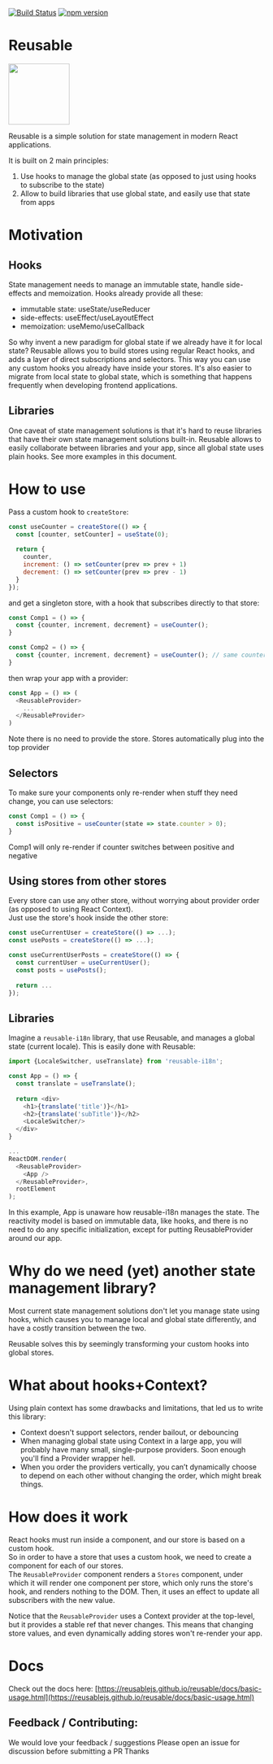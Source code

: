 [![Build Status](https://circleci.com/gh/reusablejs/reusable.svg?style=svg)](https://circleci.com/gh/reusablejs/reusable)
[![npm version](https://badge.fury.io/js/reusable.svg)](https://badge.fury.io/js/reusable)

# Reusable
<img src="https://github.com/reusablejs/reusable/blob/master/website/static/img/reusable.png?raw=true" width="120"/>

Reusable is a simple solution for state management in modern React applications.  

It is built on 2 main principles:
1. Use hooks to manage the global state (as opposed to just using hooks to subscribe to the state)
2. Allow to build libraries that use global state, and easily use that state from apps

# Motivation
## Hooks
State management needs to manage an immutable state, handle side-effects and memoization. Hooks already provide all these:
- immutable state: useState/useReducer
- side-effects: useEffect/useLayoutEffect
- memoization: useMemo/useCallback

So why invent a new paradigm for global state if we already have it for local state?
Reusable allows you to build stores using regular React hooks, and adds a layer of direct subscriptions and selectors. This way you can use any custom hooks you already have inside your stores. It's also easier to migrate from local state to global state, which is something that happens frequently when developing frontend applications.

## Libraries
One caveat of state management solutions is that it's hard to reuse libraries that have their own state management solutions built-in. Reusable allows to easily collaborate between libraries and your app, since all global state uses plain hooks. See more examples in this document.

# How to use
Pass a custom hook to `createStore`:

```javascript
const useCounter = createStore(() => {
  const [counter, setCounter] = useState(0);
  
  return {
    counter,
    increment: () => setCounter(prev => prev + 1)
    decrement: () => setCounter(prev => prev - 1)
  }
});
```

and get a singleton store, with a hook that subscribes directly to that store:
```javascript
const Comp1 = () => {
  const {counter, increment, decrement} = useCounter();
}

const Comp2 = () => {
  const {counter, increment, decrement} = useCounter(); // same counter
}
```

then wrap your app with a provider:
```javascript
const App = () => (
  <ReusableProvider>
    ...
  </ReusableProvider>
)
```

Note there is no need to provide the store. Stores automatically plug into the top provider

## Selectors
To make sure your components only re-render when stuff they need change, you can use selectors:  

```javascript
const Comp1 = () => {
  const isPositive = useCounter(state => state.counter > 0);
}
```
Comp1 will only re-render if counter switches between positive and negative


## Using stores from other stores
Every store can use any other store, without worrying about provider order (as opposed to using React Context).  
Just use the store's hook inside the other store:
```javascript
const useCurrentUser = createStore(() => ...);
const usePosts = createStore(() => ...);

const useCurrentUserPosts = createStore(() => {
  const currentUser = useCurrentUser();
  const posts = usePosts();
  
  return ...
});
```

## Libraries
Imagine a `reusable-i18n` library, that use Reusable, and manages a global state (current locale).
This is easily done with Reusable:

```javascript
import {LocaleSwitcher, useTranslate} from 'reusable-i18n';

const App = () => {
  const translate = useTranslate();
  
  return <div>
    <h1>{translate('title')}</h1>
    <h2>{translate('subTitle')}</h2>
    <LocaleSwitcher/>
  </div>
}

...
ReactDOM.render(
  <ReusableProvider>
    <App />
  </ReusableProvider>,
  rootElement
);

```

In this example, App is unaware how reusable-i18n manages the state. The reactivity model is based on immutable data, like hooks, and there is no need to do any specific initialization, except for putting ReusableProvider around our app.

# Why do we need (yet) another state management library?
Most current state management solutions don't let you manage state using hooks, which causes you to manage local and global state differently, and have a costly transition between the two.

Reusable solves this by seemingly transforming your custom hooks into global stores.

# What about hooks+Context?
Using plain context has some drawbacks and limitations, that led us to write this library:
- Context doesn't support selectors, render bailout, or debouncing
- When managing global state using Context in a large app, you will probably have many small, single-purpose providers. Soon enough you'll find a Provider wrapper hell.
- When you order the providers vertically, you can’t dynamically choose to depend on each other without changing the order, which might break things.

# How does it work
React hooks must run inside a component, and our store is based on a custom hook.  
So in order to have a store that uses a custom hook, we need to create a component for each of our stores.  
The `ReusableProvider` component renders a `Stores` component, under which it will render one component per store, which only runs the store's hook, and renders nothing to the DOM. Then, it uses an effect to update all subscribers with the new value. 

Notice that the `ReusableProvider` uses a Context provider at the top-level, but it provides a stable ref that never changes. This means that changing store values, and even dynamically adding stores won't re-render your app.

# Docs
Check out the docs here:
[https://reusablejs.github.io/reusable/docs/basic-usage.html](https://reusablejs.github.io/reusable/docs/basic-usage.html)


## Feedback / Contributing:
We would love your feedback / suggestions
Please open an issue for discussion before submitting a PR
Thanks
